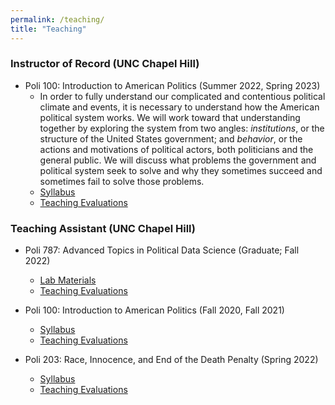 ```yaml
---
permalink: /teaching/
title: "Teaching"
---
```


### Instructor of Record (UNC Chapel Hill)
- Poli 100: Introduction to American Politics (Summer 2022, Spring 2023)
    - In order to fully understand our complicated and contentious political climate and events, it is necessary to understand how the American political system works. We will work toward that understanding together by exploring the system from two angles: *institutions*, or the structure of the United States government; and *behavior*, or the actions and motivations of political actors, both politicians and the general public. We will discuss what problems the government and political system seek to solve and why they sometimes succeed and sometimes fail to solve those problems.
    - [Syllabus](/files/poli100_syllabus.pdf)
    - [Teaching Evaluations](/files/poli100_ioreval.pdf)
 
### Teaching Assistant (UNC Chapel Hill)
- Poli 787: Advanced Topics in Political Data Science (Graduate; Fall 2022)
    - [Lab Materials](https://github.com/crcase/poli787-fall22)
    - [Teaching Evaluations](/files/poli787_taevals.pdf)

- Poli 100: Introduction to American Politics (Fall 2020, Fall 2021)
    - [Syllabus](/files/poli100_syllabus_fall2021.pdf)
    - [Teaching Evaluations](/files/poli100_taevals.pdf)

- Poli 203: Race, Innocence, and End of the Death Penalty (Spring 2022)
    - [Syllabus](/files/poli203_syllabus_sp2022.pdf)
    - [Teaching Evaluations](/files/poli203_teachingevals_SP22.pdf)
 

